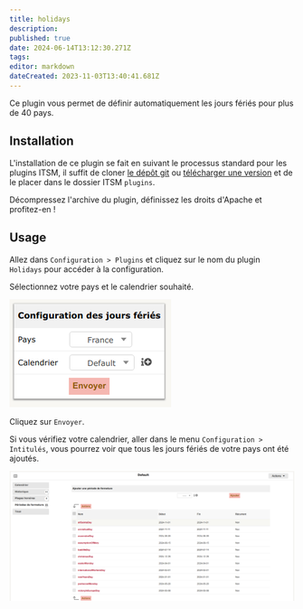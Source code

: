 ```yaml
---
title: holidays
description: 
published: true
date: 2024-06-14T13:12:30.271Z
tags: 
editor: markdown
dateCreated: 2023-11-03T13:40:41.681Z
---
```


Ce plugin vous permet de définir automatiquement les jours fériés pour plus de 40 pays.

## Installation

L'installation de ce plugin se fait en suivant le processus standard pour les plugins ITSM, il suffit de cloner [le dépôt git](https://github.com/itsmng/holidays) ou [télécharger une version](https://github.com/itsmng/holidays/releases) et de le placer dans le dossier ITSM `plugins`.

Décompressez l'archive du plugin, définissez les droits d'Apache et profitez-en !

## Usage

Allez dans `Configuration > Plugins` et cliquez sur le nom du plugin `Holidays` pour accéder à la configuration.

Sélectionnez votre pays et le calendrier souhaité.

![](/files/img/plugins/holidays/holidays_config.png)

Cliquez sur `Envoyer`.

Si vous vérifiez votre calendrier, aller dans le menu `Configuration > Intitulés`, vous pourrez voir que tous les jours fériés de votre pays ont été ajoutés.

![](/files/img/plugins/holidays/holidays_result.png)